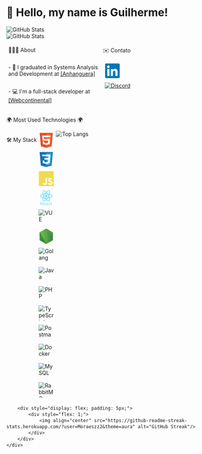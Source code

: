 <body>
    <div style="display: flex; flex-direction: column;">
        <h1>👋 Hello, my name is Guilherme!</h1>
        <img src="https://komarev.com/ghpvc/?username=Moraeszz2&style=for-the-badge&color=9b70f0" alt="GitHub Stats"/>
        <div style="flex: 1;">
            <img src="https://github-readme-stats.vercel.app/api?username=Moraeszz2&show_icons=true&theme=tokyonight&rank_icon=github" alt="GitHub Stats"/> 
        </div>
        <div style="display: flex; margin: 5px;">
            <div style="flex: 1;">
                <p>🙋🏻‍♂️ About</p>
                <div style="display: flex; flex-direction: column;">
                    <p>- 🏫 I graduated in Systems Analysis and Development at <a href="https://www.anhanguera.com/" target="_blank">[Anhanguera]</a></p> 
                    <p>- 💻 I'm a full-stack developer at <a href="https://www.webcontinental.com.br" target="_blank">[Webcontinental]</a></p> 
                </div>
            </div>
            <div style="flex: 1;">
                <p>✉️ Contato</p>
                <div style="display: flex; flex-direction: column;">
                    <a href="https://www.linkedin.com/in/guilherme-m-b368a81a0/" target="_blank"><img align="center" src="https://raw.githubusercontent.com/devicons/devicon/master/icons/linkedin/linkedin-original.svg" alt="LinkedIn" height="40" width="40" style="padding: 5px;"/></a>
                    <a href="https://discord.gg/3XdzUsjF" target="_blank"><img align="center" src="https://www.vectorlogo.zone/logos/discordapp/discordapp-tile.svg" alt="Discord" height="40" width="40" style="padding: 5px;"/></a>
                </div>
            </div>
        </div>
        <p>🌍 Most Used Technologies 🌍</p>
        <div style="display: flex;">
            <p>🛠️ My Stack</p>
            <div style="display: flex; flex-direction: column;">
                <img align="center" alt="HTML" height="40" width="40" src="https://raw.githubusercontent.com/devicons/devicon/master/icons/html5/html5-original.svg" style="padding: 5px;">
                <img align="center" alt="CSS" height="40" width="40" src="https://raw.githubusercontent.com/devicons/devicon/master/icons/css3/css3-original.svg" style="padding: 5px;">
                <img align="center" alt="JS" height="40" width="40" src="https://raw.githubusercontent.com/devicons/devicon/master/icons/javascript/javascript-plain.svg" style="padding: 5px;">
                <img align="center" alt="React" height="40" width="40" src="https://raw.githubusercontent.com/devicons/devicon/master/icons/react/react-original-wordmark.svg" style="padding: 5px;">
                <img align="center" alt="VUE" height="40" width="40" src="https://www.vectorlogo.zone/logos/vuejs/vuejs-icon.svg" style="padding: 5px;">
                <img align="center" alt="NodeJs" height="40" width="40" src="https://raw.githubusercontent.com/devicons/devicon/master/icons/nodejs/nodejs-original.svg" style="padding: 5px;">
                <img align="center" alt="Golang" height="40" width="40" src="https://www.vectorlogo.zone/logos/golang/golang-icon.svg" style="padding: 5px;">
                <img align="center" alt="Java" height="40" width="40" src="https://www.vectorlogo.zone/logos/java/java-icon.svg" style="padding: 5px;">
                <img align="center" alt="PHP" height="40" width="40" src="https://www.vectorlogo.zone/logos/php/php-icon.svg" style="padding: 5px;">
                <img align="center" alt="TypeScript" height="40" width="40" src="https://www.vectorlogo.zone/logos/typescriptlang/typescriptlang-icon.svg" style="padding: 5px;">
                <img align="center" alt="Postman" height="40" width="40" src="https://www.vectorlogo.zone/logos/getpostman/getpostman-icon.svg" style="padding: 5px;">
                <img align="center" alt="Docker" height="40" width="40" src="https://www.vectorlogo.zone/logos/docker/docker-icon.svg" style="padding: 5px;">
                <img align="center" alt="MySQL" height="40" width="40" src="https://www.vectorlogo.zone/logos/mysql/mysql-icon.svg" style="padding: 5px;">
                <img align="center" alt="RabbitMQ" height="40" width="40" src="https://www.vectorlogo.zone/logos/rabbitmq/rabbitmq-icon.svg" style="padding: 5px;">
            </div>
            <div style="flex: 1;">
                <img src="https://github-readme-stats.vercel.app/api/top-langs/?username=Moraeszz2&exclude_repo=processos,createLabb&langs_count=7&theme=tokyonight&layout=compact" alt="Top Langs"/>
            </div>
        </div>

        <div style="display: flex; padding: 5px;">
            <div style="flex: 1;">
                <img align="center" src="https://github-readme-streak-stats.herokuapp.com/?user=Moraeszz2&theme=aura" alt="GitHub Streak"/>
            </div>
        </div>
    </div>
</body>
</html>
